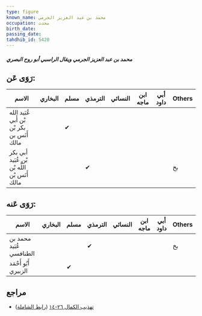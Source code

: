 ```yaml
---
type: figure
known_name: محمد بن عبد العزيز الجرمي
occupation: محدث
birth_date:
passing_date:
tahdhib_id: 5420
---
```

##### محمد بن عبد العزيز الجرمي ويقال الراسبي أبو روح البصري

## رَوَى عَن:
| الاسم                                        | البخاري | مسلم | الترمذي | النسائي | ابن ماجه | أبي داود | Others |
| -------------------------------------------- | ------- | ---- | ------- | ------- | -------- | -------- | ------ |
| عُبَيد الله بْن أَبي بكر بْن أَنَس بن مالك   |         | ✔    |         |         |          |          |        |
| أبي بكر بْن عُبَيد اللَّه بْن أَنَس بْن مالك |         |      | ✔       |         |          |          | بخ     |
## رَوَى عَنه:
| الاسم                   | البخاري | مسلم | الترمذي | النسائي | ابن ماجه | أبي داود | Others |
| ----------------------- | ------- | ---- | ------- | ------- | -------- | -------- | ------ |
| محمد بن عُبَيد الطنافسي |         |      | ✔       |         |          |          | بخ     |
| أَبُو أَحْمَد الزبيري   |         | ✔    |         |         |          |          |        |
## مراجع
- [تهذيب الكمال ٢٦-١٤](obsidian://open?vault=Tahdhib-al-Kamal&file=Figures/٥٤٢٠-محمد%20بن%20عبد%20العزيز%20الجرمي%20ويقال%20الراسبي%20أبو%20روح%20البصري) ([رابط الشاملة](https://shamela.ws/book/3722/13762))